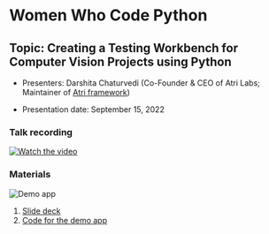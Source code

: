 # Women Who Code Python

## Topic: Creating a Testing Workbench for Computer Vision Projects using Python

- Presenters: Darshita Chaturvedi (Co-Founder & CEO of Atri Labs; Maintainer of [Atri framework](https://github.com/Atri-Labs/atrilabs-engine))

- Presentation date: September 15, 2022

### Talk recording

[![Watch the video](https://img.youtube.com/vi/IlinrQttun0/0.jpg)](https://www.youtube.com/watch?v=IlinrQttun0)

### Materials

![Demo app](demo.gif)

1. [Slide deck](Slides_WWCodePython.pdf)
2. [Code for the demo app](https://github.com/Atri-Apps/cv_workbench)